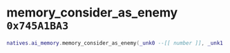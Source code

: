 # memory_consider_as_enemy `0x745A1BA3`

```lua
natives.ai_memory.memory_consider_as_enemy(_unk0 --[[ number ]], _unk1 --[[ number ]])
```